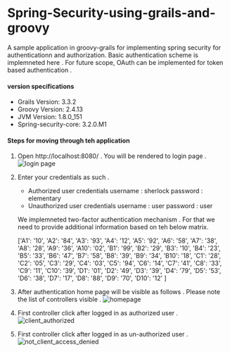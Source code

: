 # Spring-Security-using-grails-and-groovy

A sample application in groovy-grails for implementing spring security for authenticationn and authorization. 
Basic authentication scheme is implemneted here . For future scope, OAuth can be implemented for token based authentication . 

#### version specifications
- Grails Version: 3.3.2
- Groovy Version: 2.4.13
- JVM Version: 1.8.0_151
- Spring-security-core: 3.2.0.M1

#### Steps for moving through teh application 

1. Open http://localhost:8080/ . You will be rendered to login page . 
    ![login page](https://user-images.githubusercontent.com/35917175/37206831-3884d2c0-23c0-11e8-9485-6bd8a747cf40.png)
    
2. Enter your credentials as such . 
   - Authorized user credentials
      username : sherlock
      password : elementary
   - Unauthorized user credentials
      username : user
      password : user
      
   We implemneted two-factor authentication mechanism . For that we need to provide additional information based on teh below matrix.
   
    ['A1': '10', 'A2': '84', 'A3': '93', 'A4': '12', 'A5': '92',
             'A6': '58', 'A7': '38', 'A8': '28', 'A9': '36', 'A10': '02',
             'B1': '99', 'B2': '29', 'B3': '10', 'B4': '23', 'B5': '33',
             'B6': '47', 'B7': '58', 'B8': '39', 'B9': '34', 'B10': '18',
             'C1': '28', 'C2': '05', 'C3': '29', 'C4': '03', 'C5': '94',
             'C6': '14', 'C7': '41', 'C8': '33', 'C9': '11', 'C10': '39',
             'D1': '01', 'D2': '49', 'D3': '39', 'D4': '79', 'D5': '53',
             'D6': '38', 'D7': '17', 'D8': '88', 'D9': '70', 'D10': '12'
            ]

    
3. After authentication home page will be visible as follows . Please note the list of controllers visible . 
    ![homepage](https://user-images.githubusercontent.com/35917175/37206830-384605fe-23c0-11e8-8629-4032a24a7a32.png)
    
4. First controller click after logged in as authorized user . 
  ![client_authorized](https://user-images.githubusercontent.com/35917175/37206829-3815d4ce-23c0-11e8-9a50-7e18a50e8318.png)

5. First controller click after logged in as un-authorized user . 
![not_client_access_denied](https://user-images.githubusercontent.com/35917175/37206832-38c33222-23c0-11e8-8fbb-5461adfa4b27.png)

